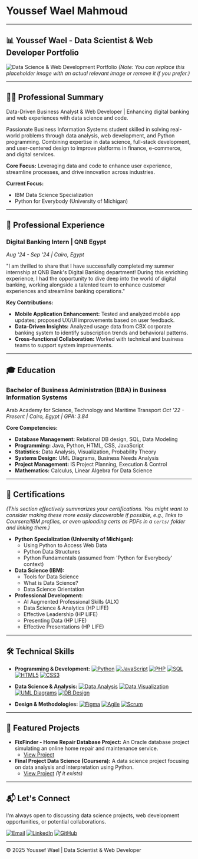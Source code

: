 # Youssef Wael Mahmoud

---

## 📊 Youssef Wael - Data Scientist & Web Developer Portfolio

![Data Science & Web Development Portfolio](https://via.placeholder.com/1200x400/0d1117/ffffff?text=Data+Science+%2526+Web+Development+Portfolio)
*(Note: You can replace this placeholder image with an actual relevant image or remove it if you prefer.)*

---

## 👨‍💻 Professional Summary

Data-Driven Business Analyst & Web Developer | Enhancing digital banking and web experiences with data science and code.

Passionate Business Information Systems student skilled in solving real-world problems through data analysis, web development, and Python programming. Combining expertise in data science, full-stack development, and user-centered design to improve platforms in finance, e-commerce, and digital services.

**Core Focus:** Leveraging data and code to enhance user experience, streamline processes, and drive innovation across industries.

**Current Focus:**
*   IBM Data Science Specialization
*   Python for Everybody (University of Michigan)

---

## 🏦 Professional Experience

### Digital Banking Intern | QNB Egypt
*Aug '24 - Sep '24 | Cairo, Egypt*

"I am thrilled to share that I have successfully completed my summer internship at QNB Bank's Digital Banking department! During this enriching experience, I had the opportunity to dive deep into the world of digital banking, working alongside a talented team to enhance customer experiences and streamline banking operations."

**Key Contributions:**
*   **Mobile Application Enhancement:** Tested and analyzed mobile app updates; proposed UX/UI improvements based on user feedback.
*   **Data-Driven Insights:** Analyzed usage data from CBX corporate banking system to identify subscription trends and behavioral patterns.
*   **Cross-functional Collaboration:** Worked with technical and business teams to support system improvements.

---

## 🎓 Education

### Bachelor of Business Administration (BBA) in Business Information Systems
Arab Academy for Science, Technology and Maritime Transport
*Oct '22 - Present | Cairo, Egypt | GPA: 3.84*

**Core Competencies:**
*   **Database Management:** Relational DB design, SQL, Data Modeling
*   **Programming:** Java, Python, HTML, CSS, JavaScript
*   **Statistics:** Data Analysis, Visualization, Probability Theory
*   **Systems Design:** UML Diagrams, Business Needs Analysis
*   **Project Management:** IS Project Planning, Execution & Control
*   **Mathematics:** Calculus, Linear Algebra for Data Science

---

## 📜 Certifications

*(This section effectively summarizes your certifications. You might want to consider making these more easily discoverable if possible, e.g., links to Coursera/IBM profiles, or even uploading certs as PDFs in a `certs/` folder and linking them.)*

*   **Python Specialization (University of Michigan):**
    *   Using Python to Access Web Data
    *   Python Data Structures
    *   Python Fundamentals (assumed from 'Python for Everybody' context)
*   **Data Science (IBM):**
    *   Tools for Data Science
    *   What is Data Science?
    *   Data Science Orientation
*   **Professional Development:**
    *   AI Augmented Professional Skills (ALX)
    *   Data Science & Analytics (HP LIFE)
    *   Effective Leadership (HP LIFE)
    *   Presenting Data (HP LIFE)
    *   Effective Presentations (HP LIFE)

---

## 🛠️ Technical Skills

*   **Programming & Development:**
    [![Python](https://img.shields.io/badge/Python-3776AB?style=for-the-badge&logo=python&logoColor=white)](https://www.python.org/)
    [![JavaScript](https://img.shields.io/badge/JavaScript-F7DF1E?style=for-the-badge&logo=javascript&logoColor=black)](https://developer.mozilla.org/en-US/docs/Web/JavaScript)
    [![PHP](https://img.shields.io/badge/PHP-777BB4?style=for-the-badge&logo=php&logoColor=white)](https://www.php.net/)
    [![SQL](https://img.shields.io/badge/SQL-4479A1?style=for-the-badge&logo=mysql&logoColor=white)](https://en.wikipedia.org/wiki/SQL)
    [![HTML5](https://img.shields.io/badge/HTML5-E34F26?style=for-the-badge&logo=html5&logoColor=white)](https://developer.mozilla.org/en-US/docs/Web/HTML)
    [![CSS3](https://img.shields.io/badge/CSS3-1572B6?style=for-the-badge&logo=css3&logoColor=white)](https://developer.mozilla.org/en-US/docs/Web/CSS)

*   **Data Science & Analysis:**
    [![Data Analysis](https://img.shields.io/badge/Data_Analysis-2F72B0?style=for-the-badge)](https://en.wikipedia.org/wiki/Data_analysis)
    [![Data Visualization](https://img.shields.io/badge/Data_Visualization-FF6E4A?style=for-the-badge)](https://en.wikipedia.org/wiki/Data_visualization)
    [![UML Diagrams](https://img.shields.io/badge/UML_Diagrams-8A4182?style=for-the-badge)](https://en.wikipedia.org/wiki/Unified_Modeling_Language)
    [![DB Design](https://img.shields.io/badge/DB_Design-00758F?style=for-the-badge)](https://en.wikipedia.org/wiki/Database_design)

*   **Design & Methodologies:**
    [![Figma](https://img.shields.io/badge/Figma-F24E1E?style=for-the-badge&logo=figma&logoColor=white)](https://www.figma.com/)
    [![Agile](https://img.shields.io/badge/Agile-009E60?style=for-the-badge)](https://en.wikipedia.org/wiki/Agile_software_development)
    [![Scrum](https://img.shields.io/badge/Scrum-0091D5?style=for-the-badge)](https://en.wikipedia.org/wiki/Scrum)

---

## 📂 Featured Projects

*   **FixFinder - Home Repair Database Project:** An Oracle database project simulating an online home repair and maintenance service.
    *   [View Project](https://github.com/Youssefwael45/FixFinder-Database-Project)
*   **Final Project Data Science (Coursera):** A data science project focusing on data analysis and interpretation using Python.
    *   [View Project](https://github.com/Youssefwael45/Final_Project_Data_Science) *(If it exists)*

---

## 📬 Let's Connect

I'm always open to discussing data science projects, web development opportunities, or potential collaborations.

[![Email](https://img.shields.io/badge/Email-youssefwmk%2540gmail.com-red?style=flat-square&logo=gmail)](mailto:youssef.wmk@gmail.com)
[![LinkedIn](https://img.shields.io/badge/LinkedIn-Connect-blue?style=flat-square&logo=linkedin)](https://www.linkedin.com/in/youssef-wael-9b170026a/)
[![GitHub](https://img.shields.io/badge/GitHub-Follow-black?style=flat-square&logo=github)](https://github.com/Youssefwael45)

---

© 2025 Youssef Wael | Data Scientist & Web Developer

